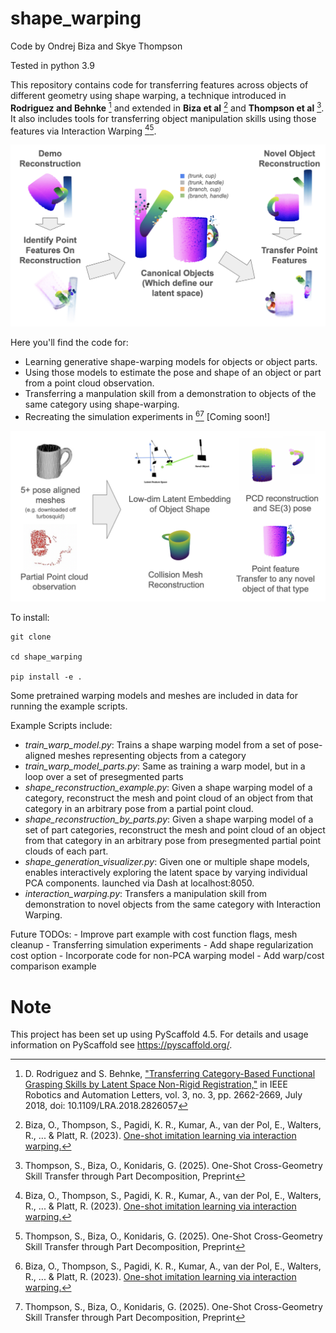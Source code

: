 

shape_warping
=============

Code by Ondrej Biza and Skye Thompson

Tested in python 3.9

This repository contains code for transferring features across objects of different geometry using shape warping, a technique introduced in **Rodriguez and Behnke** [^1] and extended in **Biza et al** [^2] and **Thompson et al** [^3]. It also includes tools for transferring object manipulation skills using those features via Interaction Warping [^2][^3].

![Image](readme_summary.png)

Here you'll find the code for:

- Learning generative shape-warping models for objects or object parts. 
- Using those models to estimate the pose and shape of an object or part from a point cloud observation. 
- Transferring a manpulation skill from a demonstration to objects of the same category using shape-warping. 
- Recreating the simulation experiments in [^2][^3] [Coming soon!]

![image](readme_script_output.png)

To install:


    git clone

    cd shape_warping

    pip install -e . 


Some pretrained warping models and meshes are included in data for running the example scripts. 

Example Scripts include:
 - *train_warp_model.py*: Trains a shape warping model from a set of pose-aligned meshes representing objects from a category 
 - *train_warp_model_parts.py*: Same as training a warp model, but in a loop over a set of presegmented parts 
 - *shape_reconstruction_example.py*: Given a shape warping model of a category, reconstruct the mesh and point cloud of an object from that category in an arbitrary pose from a partial point cloud.
 - *shape_reconstruction_by_parts.py*: Given a shape warping model of a set of part categories, reconstruct the mesh and point cloud of an object from that category in an arbitrary pose from presegmented partial point clouds of each part.
 - *shape_generation_visualizer.py*: Given one or multiple shape models, enables interactively exploring the latent space by varying individual PCA components. launched via Dash at localhost:8050.
 - *interaction_warping.py*: Transfers a manipulation skill from demonstration to novel objects from the same category with Interaction Warping. 

Future TODOs: 
     - Improve part example with cost function flags, mesh cleanup
     - Transferring simulation experiments
     - Add shape regularization cost option
     - Incorporate code for non-PCA warping model
     - Add warp/cost comparison example

[^1]: D. Rodriguez and S. Behnke, ["Transferring Category-Based Functional Grasping Skills by Latent Space Non-Rigid Registration,"](https://www.ais.uni-bonn.de/papers/RA-L_2018_Rodriguez.pdf) in IEEE Robotics and Automation Letters, vol. 3, no. 3, pp. 2662-2669, July 2018, doi: 10.1109/LRA.2018.2826057

[^2]: Biza, O., Thompson, S., Pagidi, K. R., Kumar, A., van der Pol, E., Walters, R., ... & Platt, R. (2023). [One-shot imitation learning via interaction warping.](https://arxiv.org/html/2306.12392v1)

[^3]: Thompson, S., Biza, O., Konidaris, G. (2025). One-Shot Cross-Geometry Skill Transfer through Part Decomposition, Preprint

Note
====

This project has been set up using PyScaffold 4.5. For details and usage
information on PyScaffold see https://pyscaffold.org/.
